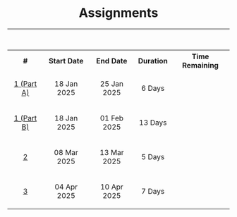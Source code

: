
<center>
    <h1>Assignments</h1>
</center>

---

<script>
function startCountdown (targetDate, elementId) {
    // Set the date we're counting down to
    let countDownDate = new Date(targetDate).getTime();

    // Update the count down every minute
    let x = setInterval(() => {

        // Get today's date and time
        let now = new Date().getTime();

        // Find the difference between now and the count down date
        let difference = countDownDate - now;

        // If the count down is over, write some text
        if (difference < 0) {
            clearInterval(x);
            document.getElementById(elementId).innerHTML = "-";
        } else {
            // Time calculations for days, hours, and minutes
            let days = Math.floor(difference / (1000 * 60 * 60 * 24));
            let hours = Math.floor((difference % (1000 * 60 * 60 * 24)) / (1000 * 60 * 60));
            let minutes = Math.floor((difference % (1000 * 60 * 60)) / (1000 * 60));
            let seconds = Math.floor((difference % (1000 * 60)) / (1000));

            // Output the result in the specified element
            document.getElementById(elementId).innerHTML = days + "d " + hours + "h " + minutes + "m";
            // document.getElementById(elementId).innerHTML = days + "d " + hours + "h " + minutes + "m " + seconds + "s";
        }

    }, 1000);
}

startCountdown('25 Jan, 2025 23:59:59', 'timer_a1_part1a');
startCountdown('01 Feb, 2025 23:59:59', 'timer_a1_part1b');
startCountdown('13 Mar, 2025 23:59:59', 'timer_a2');
startCountdown('10 Apr, 2025 23:59:59', 'timer_a3');

</script>

<br>

<table style="width:100%">

<tr style="background-color: let(--quote-bg);">
    <th align="center">#</th>
    <th align="center">Start Date</th>
    <th align="center">End Date</th>
    <th align="center">Duration</th>
    <th align="center">Time Remaining</th>
</tr>

<tr>
    <td align="center"> <p><a href="../assignments/assignment1.md#part-a-deadline-jan-25-2025-1159-pm">1 (Part A)</a></p> </td>
    <td align="center"> <p>18 Jan 2025</p> </td>
    <td align="center"> <p>25 Jan 2025</p> </td>
    <td align="center"> <p>6 Days</p> </td>
    <td align="center"> <p id="timer_a1_part1a"></p> </td>
</tr>

<tr>
    <td align="center"> <p><a href="../assignments/assignment1.md#part-b-deadline-feb-01-2025-1159-pm">1 (Part B)</a></p> </td>
    <td align="center"> <p>18 Jan 2025</p> </td>
    <td align="center"> <p>01 Feb 2025</p> </td>
    <td align="center"> <p>13 Days</p> </td>
    <td align="center"> <p id="timer_a1_part1b"></p> </td>
</tr>

<tr>
    <td align="center"> <p><a><a href="../assignments/assignment2.md#deadline-13th-march-2025-1700-hrs">2</a></p> </td>
    <td align="center"> <p>08 Mar 2025</p> </td>
    <td align="center"> <p>13 Mar 2025</p> </td>
    <td align="center"> <p>5 Days</p> </td>
    <td align="center"> <p id="timer_a2"></p> </td>
</tr>

<tr>
    <td align="center"> <p><a><a href="../assignments/assignment3.md#deadline-10th-april-2025-2359-hrs">3</a></p> </td>
    <td align="center"> <p>04 Apr 2025</p> </td>
    <td align="center"> <p>10 Apr 2025</p> </td>
    <td align="center"> <p>7 Days</p> </td>
    <td align="center"> <p id="timer_a3"></p> </td>
</tr>

</table>
